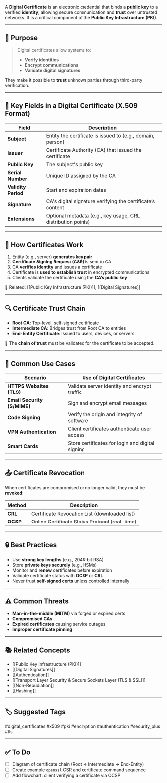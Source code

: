 A **Digital Certificate** is an electronic credential that binds a **public key** to a verified **identity**, allowing secure communication and **trust** over untrusted networks. It is a critical component of the **Public Key Infrastructure (PKI)**.

---

## 🎯 Purpose

> Digital certificates allow systems to:
> - **Verify identities**
> - **Encrypt communications**
> - **Validate digital signatures**

They make it possible to **trust** unknown parties through third-party verification.

---

## 🧱 Key Fields in a Digital Certificate (X.509 Format)

| Field                 | Description                                                  |
|-----------------------|--------------------------------------------------------------|
| **Subject**           | Entity the certificate is issued to (e.g., domain, person)   |
| **Issuer**            | Certificate Authority (CA) that issued the certificate       |
| **Public Key**        | The subject's public key                                     |
| **Serial Number**     | Unique ID assigned by the CA                                 |
| **Validity Period**   | Start and expiration dates                                   |
| **Signature**         | CA's digital signature verifying the certificate’s content   |
| **Extensions**        | Optional metadata (e.g., key usage, CRL distribution points) |

---

## 🔐 How Certificates Work

1. Entity (e.g., server) **generates key pair**
2. **Certificate Signing Request (CSR)** is sent to CA
3. CA **verifies identity** and issues a certificate
4. Certificate is **used to establish trust** in encrypted communications
5. Clients validate the certificate using the **CA’s public key**

📎 Related: [[Public Key Infrastructure (PKI)]], [[Digital Signatures]]

---

## 🔍 Certificate Trust Chain

- **Root CA**: Top-level, self-signed certificate
- **Intermediate CA**: Bridges trust from Root CA to entities
- **End-Entity Certificate**: Issued to users, devices, or servers

🧭 The **chain of trust** must be validated for the certificate to be accepted.

---

## 🧰 Common Use Cases

| Scenario                      | Use of Digital Certificates                          |
|-------------------------------|------------------------------------------------------|
| **HTTPS Websites (TLS)**      | Validate server identity and encrypt traffic         |
| **Email Security (S/MIME)**   | Sign and encrypt email messages                      |
| **Code Signing**              | Verify the origin and integrity of software          |
| **VPN Authentication**        | Client certificates authenticate user access         |
| **Smart Cards**               | Store certificates for login and digital signing     |

---

## 📤 Certificate Revocation

When certificates are compromised or no longer valid, they must be **revoked**:

| Method     | Description                                      |
|------------|--------------------------------------------------|
| **CRL**    | Certificate Revocation List (downloaded list)    |
| **OCSP**   | Online Certificate Status Protocol (real-time)   |

---

## 🔒 Best Practices

- Use **strong key lengths** (e.g., 2048-bit RSA)
- Store **private keys securely** (e.g., HSMs)
- Monitor and **renew** certificates before expiration
- Validate certificate status with **OCSP** or **CRL**
- Never trust **self-signed certs** unless controlled internally

---

## ⚠️ Common Threats

- **Man-in-the-middle (MITM)** via forged or expired certs
- **Compromised CAs**
- **Expired certificates** causing service outages
- **Improper certificate pinning**

---

## 📚 Related Concepts

- [[Public Key Infrastructure (PKI)]]
- [[Digital Signatures]]
- [[Authentication]]
- [[Transport Layer Security & Secure Sockets Layer (TLS & SSL)]]
- [[Non-Repudiation]]
- [[Hashing]]

---

## 🏷 Suggested Tags

#digital_certificates #x509 #pki #encryption #authentication #security_plus #tls

---

## ✅ To Do

- [ ] Diagram of certificate chain (Root → Intermediate → End-Entity)
- [ ] Create example `openssl` CSR and certificate command sequence
- [ ] Add flowchart: client verifying a certificate via OCSP
